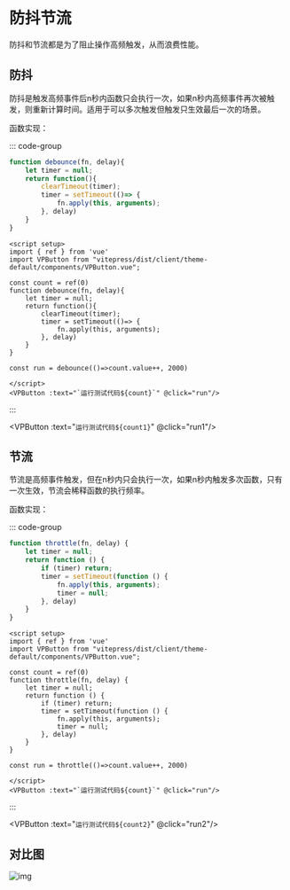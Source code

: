 # 防抖节流

防抖和节流都是为了阻止操作高频触发，从而浪费性能。

## 防抖

防抖是触发高频事件后n秒内函数只会执行一次，如果n秒内高频事件再次被触发，则重新计算时间。适用于可以多次触发但触发只生效最后一次的场景。

函数实现：

::: code-group

```js [防抖函数]
function debounce(fn, delay){
	let timer = null;
	return function(){
		clearTimeout(timer);
		timer = setTimeout(()=> {
			fn.apply(this, arguments);
		}, delay)
	}
}
```

```vue [测试]
<script setup>
import { ref } from 'vue'
import VPButton from "vitepress/dist/client/theme-default/components/VPButton.vue";

const count = ref(0)
function debounce(fn, delay){
	let timer = null;
	return function(){
		clearTimeout(timer);
		timer = setTimeout(()=> {
			fn.apply(this, arguments);
		}, delay)
	}
}

const run = debounce(()=>count.value++, 2000)

</script>
<VPButton :text="`运行测试代码${count}`" @click="run"/>
```

:::



<script setup>
import { ref } from 'vue'
import VPButton from "vitepress/dist/client/theme-default/components/VPButton.vue";
const count1 = ref(0)
function debounce(fn, delay){
	let timer = null;
	return function(){
		clearTimeout(timer);
		timer = setTimeout(()=> {
			fn.apply(this, arguments);
		}, delay)
	}
}

const run1 = debounce(()=>count1.value++, 2000)



const count2 = ref(0)
function throttle(fn, delay) {
    let timer = null;
    return function () {
        if (timer) return;
        timer = setTimeout(function () {
            fn.apply(this, arguments);
            timer = null;
        }, delay)
    }
}

const run2 = throttle(()=>count2.value++, 2000)

</script>
<VPButton :text="`运行测试代码${count1}`" @click="run1"/>

## 节流

节流是高频事件触发，但在n秒内只会执行一次，如果n秒内触发多次函数，只有一次生效，节流会稀释函数的执行频率。



函数实现：

::: code-group

```js [节流函数]
function throttle(fn, delay) {
    let timer = null;
    return function () {
        if (timer) return;
        timer = setTimeout(function () {
            fn.apply(this, arguments);
            timer = null;
        }, delay)
    }
}
```

```vue [测试]
<script setup>
import { ref } from 'vue'
import VPButton from "vitepress/dist/client/theme-default/components/VPButton.vue";

const count = ref(0)
function throttle(fn, delay) {
    let timer = null;
    return function () {
        if (timer) return;
        timer = setTimeout(function () {
            fn.apply(this, arguments);
            timer = null;
        }, delay)
    }
}

const run = throttle(()=>count.value++, 2000)

</script>
<VPButton :text="`运行测试代码${count}`" @click="run"/>
```

:::


<VPButton :text="`运行测试代码${count2}`" @click="run2"/>



## 对比图

![img](http://oss.chengzz.com/typora_img/202308031033380.png?imageView2/0/q/75%7Cwatermark/1/image/aHR0cHM6Ly93d3cuY2hlbmd6ei5jb20vd2F0ZXJtYXJrLnBuZw==/dissolve/65/gravity/SouthEast/dx/10/dy/10)